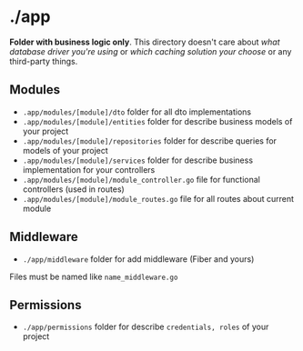 # ./app

**Folder with business logic only**. This directory doesn't care about _what database driver you're using_ or _which caching solution your choose_ or any third-party things.

## Modules

- `.app/modules/[module]/dto` folder for all dto implementations
- `.app/modules/[module]/entities` folder for describe business models of your project
- `.app/modules/[module]/repositories` folder for describe queries for models of your project
- `.app/modules/[module]/services` folder for describe business implementation for your controllers
- `.app/modules/[module]/module_controller.go` file for functional controllers (used in routes)
- `.app/modules/[module]/module_routes.go` file for all routes about current module

## Middleware

- `./app/middleware` folder for add middleware (Fiber and yours)

Files must be named like `name_middleware.go`

## Permissions

- `./app/permissions` folder for describe `credentials, roles` of your project
